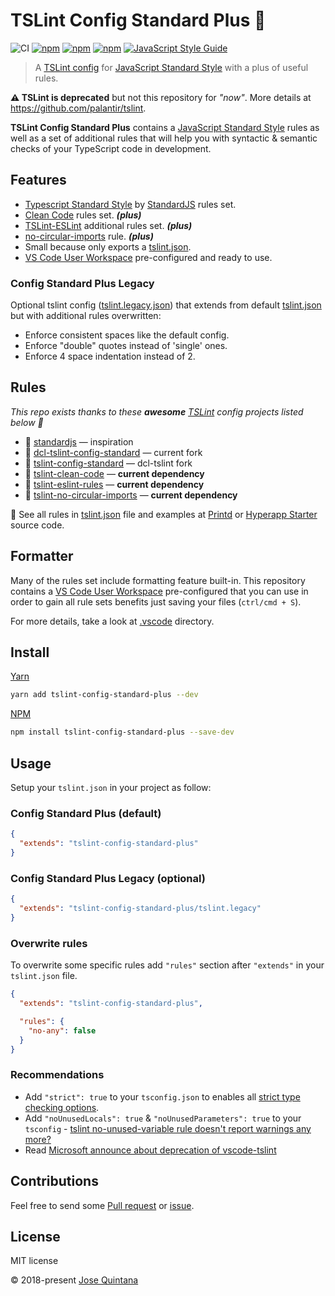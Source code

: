 # TSLint Config Standard Plus :green_apple:

![CI](https://github.com/joseluisq/tslint-config-standard-plus/workflows/CI/badge.svg?branch=master) [![npm](https://img.shields.io/npm/v/tslint-config-standard-plus.svg)](https://www.npmjs.com/package/tslint-config-standard-plus) [![npm](https://img.shields.io/npm/v/tslint-config-standard-plus.svg)](https://www.npmjs.com/package/tslint-config-standard-plus) [![npm](https://img.shields.io/npm/dt/tslint-config-standard-plus.svg)](https://www.npmjs.com/package/tslint-config-standard-plus) [![JavaScript Style Guide](https://img.shields.io/badge/code_style-standard-brightgreen.svg)](https://standardjs.com)

> A [TSLint config](https://palantir.github.io/tslint/usage/tslint-json/) for [JavaScript Standard Style](http://standardjs.com/) with a plus of useful rules.

**⚠️ TSLint is deprecated** but not this repository for *"now"*. More details at https://github.com/palantir/tslint.

__TSLint Config Standard Plus__ contains a [JavaScript Standard Style](http://standardjs.com/) rules as well as a set of additional rules that will help you with syntactic & semantic checks of your TypeScript code in development.

## Features

- [Typescript Standard Style](https://github.com/blakeembrey/tslint-config-standard) by [StandardJS](https://standardjs.com/) rules set.
- [Clean Code](https://github.com/Glavin001/tslint-clean-code#supported-rules) rules set. *__(plus)__*
- [TSLint-ESLint](https://github.com/joseluisq/tslint-config-standard-plus/blob/master/tslint.json#L189) additional rules set. *__(plus)__*
- [no-circular-imports](https://github.com/bcherny/tslint-no-circular-imports) rule. *__(plus)__*
- Small because only exports a [tslint.json](./tslint.json).
- [VS Code User Workspace](https://code.visualstudio.com/docs/getstarted/settings) pre-configured and ready to use.

### Config Standard Plus Legacy

Optional tslint config ([tslint.legacy.json](./tslint.legacy.json)) that extends from default [tslint.json](./tslint.json) but with additional rules overwritten:

- Enforce consistent spaces like the default config.
- Enforce "double" quotes instead of 'single' ones.
- Enforce 4 space indentation instead of 2.

## Rules

*This repo exists thanks to these __awesome__ [TSLint](https://palantir.github.io/tslint/) config projects listed below :tada:*

- :1st_place_medal: [standardjs](https://standardjs.com/) — inspiration
- :1st_place_medal: [dcl-tslint-config-standard](https://github.com/decentraland/dcl-tslint-config-standard) — current fork
- :1st_place_medal: [tslint-config-standard](https://github.com/blakeembrey/tslint-config-standard) — dcl-tslint fork
- :medal_sports: [tslint-clean-code](https://github.com/Glavin001/tslint-clean-code) — __current dependency__
- :medal_sports: [tslint-eslint-rules](https://github.com/buzinas/tslint-eslint-rules) — __current dependency__
- :medal_sports: [tslint-no-circular-imports](https://github.com/bcherny/tslint-no-circular-imports) — __current dependency__

🚀 See all rules in [tslint.json](./tslint.json) file and examples at [Printd](https://github.com/joseluisq/printd) or [Hyperapp Starter](https://github.com/joseluisq/hyperapp-starter) source code.

## Formatter

Many of the rules set include formatting feature built-in. This repository contains a [VS Code User Workspace](https://code.visualstudio.com/docs/getstarted/settings) pre-configured that you can use in order to gain all rule sets benefits just saving your files (`ctrl/cmd + S`).

For more details, take a look at [.vscode](./.vscode) directory.

## Install

[Yarn](https://github.com/yarnpkg/)

```sh
yarn add tslint-config-standard-plus --dev
```

[NPM](https://www.npmjs.com/)

```sh
npm install tslint-config-standard-plus --save-dev
```

## Usage

Setup your `tslint.json` in your project as follow:

### Config Standard Plus (default)

```json
{
  "extends": "tslint-config-standard-plus"
}
```

### Config Standard Plus Legacy (optional)

```json
{
  "extends": "tslint-config-standard-plus/tslint.legacy"
}
```

### Overwrite rules

To overwrite some specific rules add `"rules"` section after `"extends"` in your `tslint.json` file.

```json
{
  "extends": "tslint-config-standard-plus",

  "rules": {
    "no-any": false
  }
}
```

### Recommendations

- Add `"strict": true` to your `tsconfig.json` to enables all [strict type checking options](https://www.typescriptlang.org/docs/handbook/compiler-options.html).
- Add `"noUnusedLocals": true` & `"noUnusedParameters": true` to your `tsconfig` - [tslint no-unused-variable rule doesn't report warnings any more?](https://github.com/Microsoft/vscode-tslint/blob/master/tslint/README.md#the-tslint-no-unused-variable-rule-doesnt-report-warnings-any-more)
- Read [Microsoft announce about deprecation of vscode-tslint](https://github.com/Microsoft/vscode-tslint/blob/master/tslint/README.md#faq)

## Contributions

Feel free to send some [Pull request](https://github.com/joseluisq/tslint-config-standard-plus/pulls) or [issue](https://github.com/joseluisq/tslint-config-standard-plus/issues).

## License

MIT license

© 2018-present [Jose Quintana](http://git.io/joseluisq)
